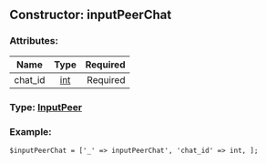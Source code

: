 ## Constructor: inputPeerChat  

### Attributes:

| Name     |    Type       | Required |
|----------|:-------------:|---------:|
|chat\_id|[int](../types/int.md) | Required|



### Type: [InputPeer](../types/InputPeer.md)


### Example:

```
$inputPeerChat = ['_' => inputPeerChat', 'chat_id' => int, ];
```